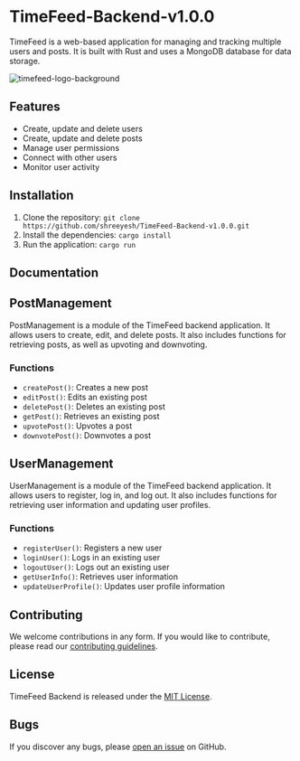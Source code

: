 # TimeFeed-Backend-v1.0.0

TimeFeed is a web-based application for managing and tracking multiple users and posts. It is built with Rust and uses a MongoDB database for data storage.

![timefeed-logo-background](https://user-images.githubusercontent.com/58028401/215619014-876965d0-b9d2-4a68-acd3-ed9d0244ad2f.png)


## Features

- Create, update and delete users
- Create, update and delete posts
- Manage user permissions
- Connect with other users
- Monitor user activity

## Installation

1. Clone the repository: `git clone https://github.com/shreeyesh/TimeFeed-Backend-v1.0.0.git`
2. Install the dependencies: `cargo install`
3. Run the application: `cargo run`

## Documentation

## PostManagement
PostManagement is a module of the TimeFeed backend application. It allows users to create, edit, and delete posts. It also includes functions for retrieving posts, as well as upvoting and downvoting.

### Functions
* `createPost()`: Creates a new post
* `editPost()`: Edits an existing post
* `deletePost()`: Deletes an existing post
* `getPost()`: Retrieves an existing post
* `upvotePost()`: Upvotes a post
* `downvotePost()`: Downvotes a post

## UserManagement
UserManagement is a module of the TimeFeed backend application. It allows users to register, log in, and log out. It also includes functions for retrieving user information and updating user profiles.

### Functions
* `registerUser()`: Registers a new user
* `loginUser()`: Logs in an existing user
* `logoutUser()`: Logs out an existing user
* `getUserInfo()`: Retrieves user information
* `updateUserProfile()`: Updates user profile information

## Contributing

We welcome contributions in any form. If you would like to contribute, please read our [contributing guidelines](https://github.com/shreeyesh/TimeFeed-Backend-v1.0.0/blob/master/CONTRIBUTING.md).

## License

TimeFeed Backend is released under the [MIT License](https://github.com/shreeyesh/TimeFeed-Backend-v1.0.0/blob/master/LICENSE).

## Bugs

If you discover any bugs, please [open an issue](https://github.com/shreeyesh/TimeFeed-Backend-v1.0.0/issues/new) on GitHub.
